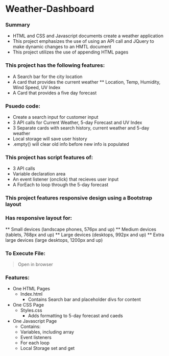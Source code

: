 # Weather-Dashboard

### Summary
* HTML and CSS and Javascript documents create a weather application
* This project emphasizes the use of using an API call and JQuery to make dynamic changes to an HMTL document
* This project utilizes the use of appending HTML pages

### This project has the following features:
* A Search bar for the city location
* A card that provides the current weather
  ** Location, Temp, Humidity, Wind Speed, UV Index
* A Card that provides a five day forecast


### Psuedo code:
* Create a search input for customer input
* 3 API calls for Current Weather, 5-day Forecast and UV Index
* 3 Separate cards with search history, current weather and 5-day weather
* Local storage will save user history
* .empty() will clear old info before new info is populated


### This project has script features of:
* 3 API calls
* Variable declaration area
* An event listener (onclick) that recieves user input
* A ForEach to loop through the 5-day forecast

### This project features responsive design using a Bootstrap layout
### Has responsive layout for:
** Small devices (landscape phones, 576px and up)
** Medium devices (tablets, 768px and up)
** Large devices (desktops, 992px and up)
** Extra large devices (large desktops, 1200px and up)

### To Execute File:
> Open in browser

### Features:
* One HTML Pages
    * Index.html
        * Contains Search bar and placeholder divs for content
* One CSS Page
    * Styles.css
        * Adds formatting to 5-day forecast and caeds
* One Javascript Page
  * Contains:
  * Variables, including array
  * Event listeners
  * For each loop
  * Local Storage set and get 
